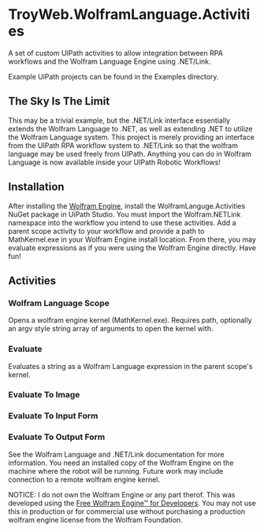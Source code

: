 # TroyWeb.WolframLanguage.Activities

A set of custom UIPath activities to allow integration between RPA workflows and the Wolfram Language Engine using .NET/Link.

Example UiPath projects can be found in the Examples directory.

## The Sky Is The Limit

This may be a trivial example, but the .NET/Link interface essentially extends the Wolfram Language to .NET, as well as extending .NET to utilize the Wolfram Language system. This project is merely providing an interface from the UIPath RPA workflow system to .NET/Link so that the wolfram language may be used freely from UIPath. Anything you can do in Wolfram Language is now available inside your UIPath Robotic Workflows!

## Installation

After installing the [Wolfram Engine](https://www.wolfram.com/engine/), install the WolframLanguge.Activities NuGet package in UiPath Studio. You must import the Wolfram.NETLink namespace into the workflow you intend to use these activities. Add a parent scope activity to your workflow and provide a path to MathKernel.exe in your Wolfram Engine install location. From there, you may evaluate expressions as if you were using the Wolfram Engine directly. Have fun!

## Activities

### Wolfram Language Scope

Opens a wolfram engine kernel (MathKernel.exe). Requires path, optionally an argv style string array of arguments to open the kernel with.

### Evaluate <T>

Evaluates a string as a Wolfram Language expression in the parent scope's kernel.

### Evaluate To Image

### Evaluate To Input Form

### Evaluate To Output Form

See the Wolfram Language and .NET/Link documentation for more information. You need an installed copy of the Wolfram Engine on the machine where the robot will be running. Future work may include connection to a remote wolfram engine kernel.

NOTICE: I do not own the Wolfram Engine or any part therof. This was developed using the [Free Wolfram Engine™ for Developers](https://www.wolfram.com/legal/terms/wolfram-engine.html). You may not use this in production or for commercial use without purchasing a production wolfram engine license from the Wolfram Foundation.
